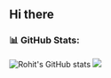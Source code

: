 ## Hi there

### 📊 GitHub Stats:
   ![Rohit's GitHub stats](https://github-readme-stats.vercel.app/api?username=voidCounter&show_icons=true&theme=transparent&hide_border=true&include_all_commits=true&count_private=true)</td>
  ![](https://github-readme-stats.vercel.app/api/top-langs/?username=voidCounter&show_icons=true&theme=transparent&hide_border=true&include_all_commits=true&count_private=true&layout=compact)</td>
</div>



